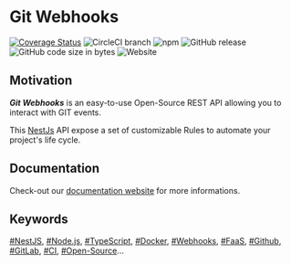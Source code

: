 # Git Webhooks

[![Coverage Status](https://coveralls.io/repos/github/DX-DeveloperExperience/git-webhooks/badge.svg?branch=master)](https://coveralls.io/github/DX-DeveloperExperience/git-webhooks?branch=master)
![CircleCI branch](https://img.shields.io/circleci/project/github/DX-DeveloperExperience/git-webhooks/master.svg)
![npm](https://img.shields.io/npm/v/@dxdeveloperexperience/git-webhooks.svg)
![GitHub release](https://img.shields.io/github/release/dx-developerexperience/git-webhooks.svg)
![GitHub code size in bytes](https://img.shields.io/github/languages/code-size/dx-developerexperience/git-webhooks.svg)
![Website](https://img.shields.io/website-up-down-green-red/https/dx-developerexperience.github.io/git-webhooks/.svg?label=documentation%20website)

## Motivation

**_Git Webhooks_** is an easy-to-use Open-Source REST API allowing you to interact with GIT events.

This [NestJs](https://docs.nestjs.com/) API expose a set of customizable Rules to automate your project's life cycle.

## Documentation

Check-out our [documentation website](https://dx-developerexperience.github.io/git-webhooks/) for more informations.

## Keywords

[#NestJS](), [#Node.js](), [#TypeScript](), [#Docker](), [#Webhooks](), [#FaaS](), [#Github](), [#GitLab](), [#CI](), [#Open-Source]()...
